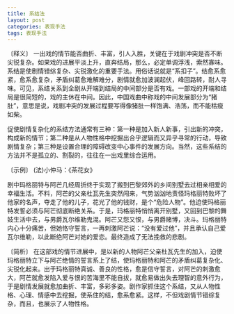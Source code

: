 ```yaml
---
title: 系结法
layout: post
categories: 表现手法
tags: 表现手法
---
```


〔释义〕 一出戏的情节能否曲折、丰富，引人入胜，关键在于戏剧冲突是否不断尖锐复杂。如果戏的进展平淡上升，直奔结局，那么，必定单调浮浅，索然寡味。系结是使剧情错综复杂、尖锐激化的重要手法。用俗话说就是“系扣子”。结愈系愈紧，愈系愈复杂，矛盾纠葛愈难解难分，剧情就愈加波澜起伏，峰回路转，耐人寻味。可见，系结关系到全剧从开端到结局的中间部分是否有戏。一部戏的开端和结局是很简短的，戏的主休在中间。因此，中国戏曲中称戏的中间发展部分为“猪肚”，意思是说，戏剧冲突的发展过程要写得像猪肚一样饱满、浩荡，而不能枯瘦如柴。

促使剧情复杂化的系结方法通常有三种：第一种是加入新人新事，引出新的冲突，构成新的情节；第二种是从人物性格中挖掘出合乎逻辑而又异乎寻常的行动，导致剧情复杂；第三种是设置合理的障碍改变中心事件的发展方向。当然，这些系结的方法并不是孤立的、割裂的，往往在一出戏里综合运用。

〔示例〕 (法)小仲马：《茶花女》

剧中玛格丽特与阿芒几经周折终于实现了搬到巴黎郊外的乡间别墅去过相亲相爱的幸福生活。不料，阿芒的父亲杜瓦先生突然闯来，气势汹汹地责怪玛格丽特败坏了他家的名声，夺走了他的儿子，花光了他的钱财，是个“危险人物”。他迫使玛格丽特发誓必须与阿芒彻底断绝关系。于是，玛格丽特悄悄离开别墅，又回到巴黎的舞妓生活中去，与男爵瓦尔维勒鬼混。阿芒又怨又恨，与男爵赌博，决斗。玛格丽特内心十分痛苦，但她恪守誓言，一再刺激阿芒说：“没有爱过他”，并且承认自己爱瓦尔维勒，以此断绝阿芒对她的爱恋。最终造成了无法挽救的悲剧。

〔简析〕 在这部戏的情节进展中，是以新的人物阿芒父亲杜瓦先生的加入，迫使玛格丽特立下与阿芒绝情的誓言系上了结，使玛格丽特和阿芒的矛盾纠葛复杂化、尖锐化起来。出于玛格丽特真诚、善良的性格，愈是信守誓言，对阿芒的刺激愈大，阿芒就愈发陷入爱与恨的苦海里不能自拔，就愈易做出失去理智的意外行为，于是剧情发展就愈加曲折、丰富，多彩多姿。剧作家抓住这个系结，又从人物性格、心理、情感中去挖掘，使系住的结，愈系愈紧。这样，不但戏剧情节错综复杂，而且，也展示了人物性格。 